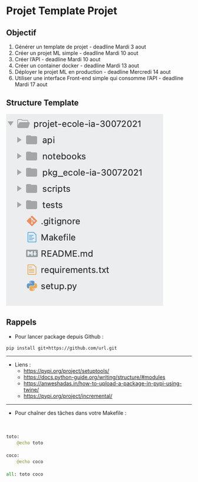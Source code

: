 # Projet Template Projet

## Objectif

1. Générer un template de projet - deadline Mardi 3 aout
2. Créer un projet ML simple - deadline Mardi 10 aout
3. Créer l’API - deadline Mardi 10 aout
4. Créer un container docker - deadline Mardi 13 aout
5. Déployer le projet ML en production - deadline Mercredi 14 aout
6. Utiliser une interface Front-end simple qui consomme l’API - deadline Mardi 17 aout

## Structure Template
![structure](structure.png)

## Rappels
* Pour lancer package depuis Github :
````shell
pip install git+https://github.com/url.git
````
---
* Liens :
    * https://pypi.org/project/setuptools/
    * https://docs.python-guide.org/writing/structure/#modules
    * https://anweshadas.in/how-to-upload-a-package-in-pypi-using-twine/
    * https://pypi.org/project/incremental/
---
* Pour chaîner des tâches dans votre Makefile :

```python


toto:
    @echo toto

coco:
    @echo coco

all: toto coco
```




